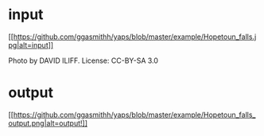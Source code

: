 # input
[[https://github.com/ggasmithh/yaps/blob/master/example/Hopetoun_falls.jpg|alt=input]]

Photo by DAVID ILIFF. License: CC-BY-SA 3.0

# output
[[https://github.com/ggasmithh/yaps/blob/master/example/Hopetoun_falls_output.png|alt=output!]]
